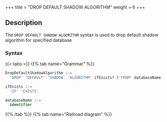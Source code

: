 +++
title = "DROP DEFAULT SHADOW ALGORITHM"
weight = 6
+++

## Description

The `DROP DEFAULT SHADOW ALGORITHM` syntax is used to drop default shadow algorithm for specified database

### Syntax

{{< tabs >}}
{{% tab name="Grammar" %}}
```sql
DropDefaultShadowAlgorithm ::=
  'DROP' 'DEFAULT' 'SHADOW' 'ALGORITHM' ifExists? ('FROM' databaseName)?

ifExists ::=
  'IF' 'EXISTS'

databaseName ::=
  identifier
```
{{% /tab %}}
{{% tab name="Railroad diagram" %}}
<iframe frameborder="0" name="diagram" id="diagram" width="100%" height="100%"></iframe>
{{% /tab %}}
{{< /tabs >}}

### Supplement

- When databaseName is not specified, the default is the currently used DATABASE. If DATABASE is not used, No database selected will be prompted;
- `ifExists` clause used for avoid `Default shadow algorithm not exists` error.

### Example

- Drop default shadow algorithm for specified database

```sql
DROP DEFAULT SHADOW ALGORITHM FROM shadow_db;
```

- Drop default shadow algorithm for current database

```sql
DROP DEFAULT SHADOW ALGORITHM;
```

- Drop default shadow algorithm with `ifExists` clause

```sql
DROP DEFAULT SHADOW ALGORITHM IF EXISTS;
```

### Reserved word

`DROP`, `DEFAULT`, `SHODOW`, `ALGORITHM`, `FROM`

### Related links

- [Reserved word](/en/user-manual/shardingsphere-proxy/distsql/syntax/reserved-word/)
